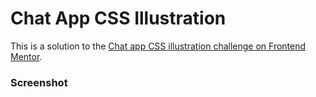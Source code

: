 # Chat App CSS Illustration

This is a solution to the [Chat app CSS illustration challenge on Frontend Mentor](https://www.frontendmentor.io/challenges/chat-app-css-illustration-O5auMkFqY). 


### Screenshot